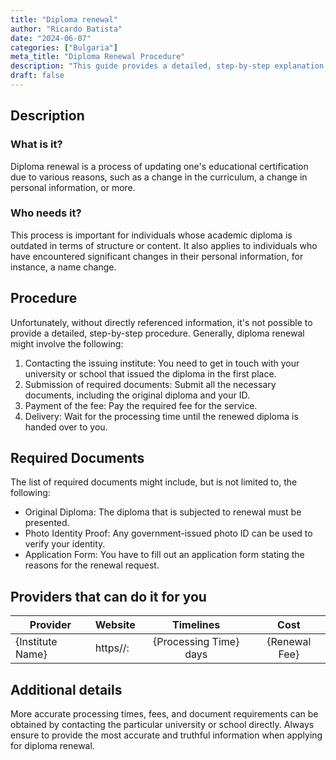 ```yaml
---
title: "Diploma renewal"
author: "Ricardo Batista"
date: "2024-06-07"
categories: ["Bulgaria"]
meta_title: "Diploma Renewal Procedure"
description: "This guide provides a detailed, step-by-step explanation about the diploma renewal process."
draft: false
---
```


## Description
### What is it?
Diploma renewal is a process of updating one's educational certification due to various reasons, such as a change in the curriculum, a change in personal information, or more.

### Who needs it?
This process is important for individuals whose academic diploma is outdated in terms of structure or content. It also applies to individuals who have encountered significant changes in their personal information, for instance, a name change.

## Procedure
Unfortunately, without directly referenced information, it's not possible to provide a detailed, step-by-step procedure. Generally, diploma renewal might involve the following:

1. Contacting the issuing institute: You need to get in touch with your university or school that issued the diploma in the first place.
2. Submission of required documents: Submit all the necessary documents, including the original diploma and your ID. 
3. Payment of the fee: Pay the required fee for the service.
4. Delivery: Wait for the processing time until the renewed diploma is handed over to you.

## Required Documents
The list of required documents might include, but is not limited to, the following:

- Original Diploma: The diploma that is subjected to renewal must be presented.
- Photo Identity Proof: Any government-issued photo ID can be used to verify your identity.
- Application Form: You have to fill out an application form stating the reasons for the renewal request.

## Providers that can do it for you

| Provider        |     Website     |     Timelines    |       Cost      |
| --------------- | --------------- |  :-------------: | :-------------: |
| {Institute Name} |  https//:  |      {Processing Time} days      |        {Renewal Fee}       |

## Additional details
More accurate processing times, fees, and document requirements can be obtained by contacting the particular university or school directly. Always ensure to provide the most accurate and truthful information when applying for diploma renewal.